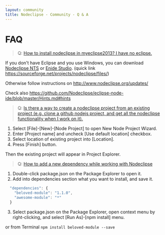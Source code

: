 ```yaml
---
layout: community
title: Nodeclipse - Community - Q & A
---
```


# FAQ

> Q: [How to install nodeclipse in myeclipse2013? I have no eclipse.](https://github.com/Nodeclipse/nodeclipse-1/issues/60)

If you don't have Eclipse and you use Windows, you can download [Nodeclipse NTS](http://www.nodeclipse.org/nts/)
 or [Enide Studio](http://www.nodeclipse.org/enide/studio/).
(quick link <https://sourceforge.net/projects/nodeclipse/files/>)

Otherwise follow instructions on <http://www.nodeclipse.org/updates/>

Check also <https://github.com/Nodeclipse/eclipse-node-ide/blob/master/Hints.md#hints>

> Q: [Is there a way to create a nodeclipse project from an existing project (e.g. clone a github nodejs project, and
 get all the nodeclipse functionality when I work on it).](https://groups.google.com/forum/#!topic/nodeclipse/WWLp-p6iaDo)
 
1. Select [File]-[New]-[Node Project] to open New Node Project Wizard.
2. Enter [Project name] and uncheck [Use default location] checkbox.
3. Select location of existing project into [Location].
4. Press [Finish] button. 

Then the existing project will appear in Project Explorer. 
 
> Q: [How to add a new dependency while working with Nodeclipse](https://groups.google.com/forum/#!topic/nodeclipse/FgUci2ZXpoQ)

1. Double-click package.json on the Package Explorer to open it.
2. Add into dependencies section what you want to install, and save it.

```javascript
  "dependencies": {
    "beloved-module": "1.1.0",
    "awesome-module": "*"
  }
```

3. Select package.json on  the Package Explorer, open context menu by right-clicking, and select [Run As]-[npm install] menu.

or from Terminal `npm install beloved-module --save`
 